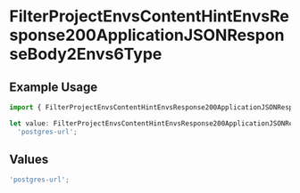 # FilterProjectEnvsContentHintEnvsResponse200ApplicationJSONResponseBody2Envs6Type

## Example Usage

```typescript
import { FilterProjectEnvsContentHintEnvsResponse200ApplicationJSONResponseBody2Envs6Type } from '@vercel/client/models/operations';

let value: FilterProjectEnvsContentHintEnvsResponse200ApplicationJSONResponseBody2Envs6Type =
  'postgres-url';
```

## Values

```typescript
'postgres-url';
```
